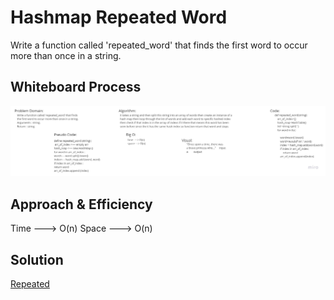 # Hashmap Repeated Word
<!-- Description of the challenge -->
Write a function called 'repeated_word' that finds
the first word to occur more than once in a string.

## Whiteboard Process
<!-- Embedded whiteboard image -->
![alt](./repeated.jpg)

## Approach & Efficiency
<!-- What approach did you take? Why? What is the Big O space/time for this approach? -->
Time  ---> O(n)
Space ---> O(n)

## Solution
<!-- Show how to run your code, and examples of it in action -->
[Repeated](./hashmap_repeated_word/repeated.py)